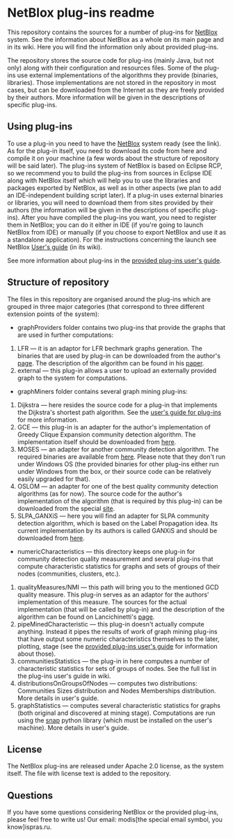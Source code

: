 # NetBlox plug-ins readme

This repository contains the sources for a number of plug-ins for [NetBlox](https://github.com/ispras/NetBlox) system. See the information about NetBlox as a whole on its main page and in its wiki. Here you will find the information only about provided plug-ins.

The repository stores the source code for plug-ins (mainly Java, but not only) along with their configuration and resources files.  Some of the plug-ins use external implementations of the algorithms they provide (binaries, libraries). Those implementations are not stored in the repository in most cases, but can be downloaded from the Internet as they are freely provided by their authors. More information will be given in the descriptions of specific plug-ins.

## Using plug-ins

To use a plug-in you need to have the [NetBlox](https://github.com/ispras/NetBlox) system ready (see the link). As for the plug-in itself, you need to download its code from here and compile it on your machine (a few words about the structure of repository will be said later). The plug-ins system of NetBlox is based on Eclipse RCP, so we recommend you to build the plug-ins from sources in Eclipse IDE along with NetBlox itself which will help you to use the libraries and packages exported by NetBlox, as well as in other aspects (we plan to add an IDE-independent building script later). If a plug-in uses external binaries or libraries, you will need to download them from sites provided by their authors (the information will be given in the descriptions of specific plug-ins). After you have compiled the plug-ins you want, you need to register them in NetBlox; you can do it either in IDE (if you're going to launch NetBlox from IDE) or manually (if you choose to export NetBlox and use it as a standalone application). For the instructions concerning the launch see NetBlox [User's guide](https://github.com/ispras/NetBlox/wiki/User%27s-guide) (in its wiki).

See more information about plug-ins in the [provided plug-ins user's guide](https://github.com/ispras/NetBlox-plug-ins/wiki/User's-guide-for-provided-plug-ins).

## Structure of repository

The files in this repository are organised around the plug-ins which are grouped in three major categories (that correspond to three different extension points of the system):
* graphProviders folder contains two plug-ins that provide the graphs that are used in further computations:
 1. LFR — it is an adaptor for LFR bechmark graphs generation. The binaries that are used by plug-in can be downloaded from the author's [page](https://sites.google.com/site/andrealancichinetti/files). The description of the algorithm can be found in his [paper](https://sites.google.com/site/andrealancichinetti/benchmark2.pdf?attredirects=0).
 2. external — this plug-in allows a user to upload an externally provided graph to the system for computations.
* graphMiners folder contains several graph mining plug-ins:
 1. Dijkstra — here resides the source code for a plug-in that implements the Dijkstra's shortest path algorithm. See the [user's guide for plug-ins](https://github.com/ispras/NetBlox-plug-ins/wiki/User's-guide-for-provided-plug-ins) for more information.
 2. GCE — this plug-in is an adapter for the author's implementation of Greedy Clique Expansion community detection algorithm. The implementation itself should be downloaded from [here](https://sites.google.com/site/greedycliqueexpansion/).
 3. MOSES — an adapter for another community detection algorithm. The required binaries are available from [here](https://sites.google.com/site/aaronmcdaid/moses). Please note that they don't run under Windows OS (the provided binaries for other plug-ins either run under Windows from the box, or their source code can be relatively easily upgraded for that).
 4. OSLOM — an adapter for one of the best quality community detection algorithms (as for now). The source code for the author's implementation of the algorithm (that is required by this plug-in) can be downloaded from the special [site](http://www.oslom.org/software.htm).
 5. SLPA_GANXiS — here you will find an adapter for SLPA community detection algorithm, which is based on the Label Propagation idea. Its current implementation by its authors is called GANXiS and should be downloaded from [here](https://sites.google.com/site/communitydetectionslpa/ ).
* numericCharacteristics — this directory keeps one plug-in for community detection quality measurement and several plug-ins that compute characteristic statistics for graphs and sets of groups of their nodes (communities, clusters, etc.).
 1. qualityMeasures/NMI — this path will bring you to the mentioned GCD quality measure. This plug-in serves as an adaptor for the authors' implementation of this measure. The sources for the actual implementation (that will be called by plug-in) and the description of the algorithm can be found on Lancichinetti's [page](https://sites.google.com/site/andrealancichinetti/mutual).
 2. pipeMinedCharacteristic — this plug-in doesn't actually compute anything. Instead it pipes the results of work of graph mining plug-ins that have output some numeric characteristics themselves to the later, plotting, stage (see the [provided plug-ins user's guide](https://github.com/ispras/NetBlox-plug-ins/wiki/User's-guide-for-provided-plug-ins) for information about those).
 3. communitiesStatistics — the plug-in in here computes a number of characteristic statistics for sets of groups of nodes. See the full list in the plug-ins user's guide in wiki.
 4. distributionsOnGroupsOfNodes — computes two distributions: Communities Sizes distribution and Nodes Memberships distribution. More details in user's guide.
 5. graphStatistics — computes several characteristic statistics for graphs (both original and discovered at mining stage). Computations are run using the [snap](http://snap.stanford.edu/snappy/index.html) python library (which must be installed on the user's machine). More details in user's guide.

## License

The NetBlox plug-ins are released under Apache 2.0 license, as the system itself. The file with license text is added to the repository.

## Questions

If you have some questions considering NetBlox or the provided plug-ins, please feel free to write us! Our email: modis[the special email symbol, you know]ispras.ru.
